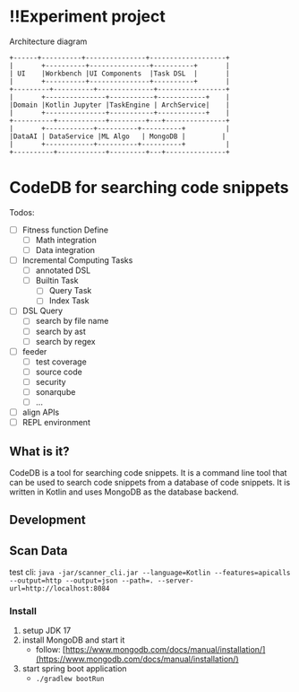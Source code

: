 # !!Experiment project

Architecture diagram

```
+------+----------+---------------+-------------------+
|       +----------+---------------+----------+       |
| UI    |Workbench |UI Components  |Task DSL  |       |
|       +----------+---------------+----------+       |
+---------+----------+--------------+-----------------+
|       +---------------+-----------+------------+    |
|Domain |Kotlin Jupyter |TaskEngine | ArchService|    |
|       +---------------+-----------+------------+    |
+----------+------------+---------+---+---------------+
|       +------------+----------+----------+          |
|DataAI | DataService |ML Algo   | MongoDB |         |
|       +------------+----------+----------+          |
+----------+------------+---------+---+---------------+
```

# CodeDB for searching code snippets 

Todos:

- [ ] Fitness function Define
  - [ ] Math integration
  - [ ] Data integration
- [ ] Incremental Computing Tasks
  - [ ] annotated DSL
  - [ ] Builtin Task
    - [ ] Query Task
    - [ ] Index Task
- [ ] DSL Query
  - [ ] search by file name
  - [ ] search by ast
  - [ ] search by regex
- [ ] feeder  
  - [ ] test coverage
  - [ ] source code
  - [ ] security
  - [ ] sonarqube
  - [ ] ...
- [ ] align APIs
- [ ] REPL environment

## What is it?

CodeDB is a tool for searching code snippets. 
It is a command line tool that can be used to search code snippets from a database of code snippets.
It is written in Kotlin and uses MongoDB as the database backend.



## Development

## Scan Data

test cli: `java -jar/scanner_cli.jar --language=Kotlin --features=apicalls --output=http --output=json --path=. --server-url=http://localhost:8084`

### Install

1. setup JDK 17
2. install MongoDB and start it
   - follow: [https://www.mongodb.com/docs/manual/installation/](https://www.mongodb.com/docs/manual/installation/)
3. start spring boot application
   - `./gradlew bootRun`
